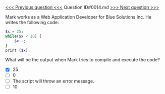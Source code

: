 [<<< Previous question <<<](0013.md)  Question ID#0014.md  [>>> Next question >>>](0015.md) 

Mark works as a Web Application Developer for Blue Solutions Inc. He writes the following code:
```php
$x = 25;
while($x < 10) {
    $x--;
}
print ($x); 
```
What will be the output when Mark tries to compile and execute the code?

- [x] 25
- [ ] 0
- [ ] The script will throw an error message.
- [ ] 10
